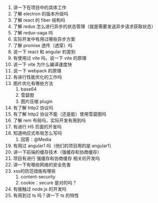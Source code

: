 1. 讲一下在项目中的具体工作
2. 了解 electron 的版本升级吗
3. 了解 react 的 fiber 结构吗
4. 了解 redux 怎么进行异步的状态管理（就是需要发送异步请求获取状态）
5. 了解 redux-saga 吗
6. 实际开发中有用过哪些异步方案
7. 了解 promise 透传（透穿）吗
8. 说一下 react 和 angular 的差别
9. 有使用过 vite 吗，说一下 vite 的原理
10. 说一下 vite 为什么编译速度快
11. 说一下 webpack 的原理
12. 有进行性能优化的工作吗
13. 图片优化有哪些方法
    1.  base64
    2.  雪碧图
    3.  图片压缩 plugin
14. 有了解 http2 协议吗
15. 有了解 http2 协议不能（还是能）使用雪碧图吗
16. 了解 rem 布局吗，实际开发有用到吗
17. 有进行 H5 页面的开发吗
18. 知道响应式布局怎么写吗
    1.  回答：@Media
19. 有用过 angular1 吗（他们的项目用的是 angular1）
20. 讲一下前端的缓存技术（强缓存和协商缓存）
21. 项目有进行 强缓存和协商缓存 相关的开发吗
22. 讲一下有哪些网络的安全危害
23. xss的防范措施有哪些
    1.  content-security
    2.  cookie：secure 是对的吗？
24. 有接触过 node.js 的开发吗
25. 有用到过 ts 吗？讲一下 ts 的特性